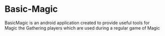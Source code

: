 # Basic-Magic
BasicMagic is an android application created to provide useful tools for Magic the Gathering players which are used during a regular game of Magic
